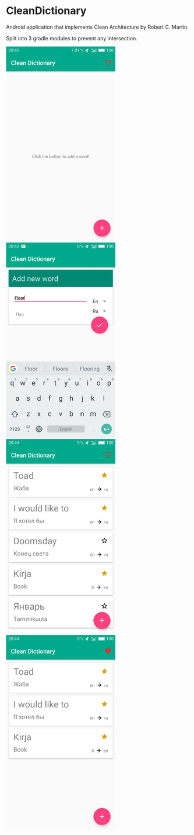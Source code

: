 # CleanDictionary

Android application that implements Clean Architecture by Robert C. Martin.

Split into 3 gradle modules to prevent any intersection.

<img src="./screenshots/empty.jpg" width="300">
<img src="./screenshots/add-word.jpg" width="300">
<img src="./screenshots/populated-list.jpg" width="300">
<img src="./screenshots/favorite-selected.jpg" width="300">
